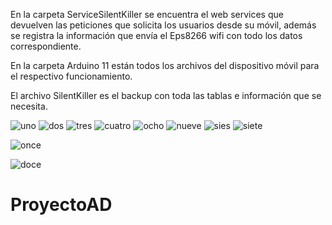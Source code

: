 

En la carpeta ServiceSilentKiller se encuentra el web services que devuelven  las peticiones que solicita los usuarios desde su móvil, además se registra la información que envía el Eps8266 wifi con todo los datos correspondiente.

En la carpeta Arduino 11 están todos los archivos del dispositivo móvil para el respectivo funcionamiento.

El archivo SilentKiller es el backup con toda las tablas e información que se necesita.

![uno](https://user-images.githubusercontent.com/69564165/131598022-8fae4963-b27a-4a12-bd94-8d52e647a1ba.png)
![dos](https://user-images.githubusercontent.com/69564165/131598521-01119d84-218d-49c6-b851-14e3ee8f2488.png)
![tres](https://user-images.githubusercontent.com/69564165/131598528-09266e68-8a6c-4275-a079-e9f14de9437a.png)
![cuatro](https://user-images.githubusercontent.com/69564165/131598533-6dcf0c4e-643e-4402-81f7-a93e566c6b7a.png)
![ocho](https://user-images.githubusercontent.com/69564165/131598627-192fc0d8-e08d-491f-ae6c-40b4702cede8.png)
![nueve](https://user-images.githubusercontent.com/69564165/131598642-8787748a-8994-4c22-a693-8995843febda.png)
![sies](https://user-images.githubusercontent.com/69564165/131598693-5bfa4db9-4eaf-4517-9458-e70f34587e7e.png)
![siete](https://user-images.githubusercontent.com/69564165/131598747-68863d83-c3e3-4ff3-8eee-f6aa033057da.png)


![once](https://user-images.githubusercontent.com/69564165/131598705-dc05018b-834c-4dd4-ba27-2173b9c39d72.png)

![doce](https://user-images.githubusercontent.com/69564165/131598753-86e50b05-4f87-4d54-a841-24555ebae82a.png)






# ProyectoAD
